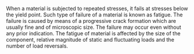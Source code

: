 When a material is subjected to repeated stresses, it fails at stresses below the yield point.
Such type of failure of a material is known as fatigue. The failure is caused by means of a
progressive crack formation which are usually fine and of microscopic size. The failure may occur
even without any prior indication. The fatigue of material is affected by the size of the component,
relative magnitude of static and fluctuating loads and the number of load reversals.
